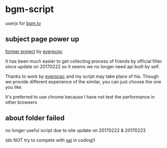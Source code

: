 # bgm-script

userjs for [bgm.tv](https://bgm.tv)

## subject page power up

[former project](https://github.com/everpcpc/bgm_subject_members) by [everpcpc](https://github.com/everpcpc)

It has been much easier to get collecting process of friends by official filter since update on 20170222 so it seems we no longer need api built by self.

Thanks to work by [everpcpc](https://github.com/everpcpc) and my script may take place of his. Though we provide different experience of the similar, you can just choose the one you like.

It's preferred to use chrome because I have not test the performance in other browsers

## about folder failed

no longer useful script due to site update on 20170222 & 20170223

(do NOT try to compete with [sai](https://github.com/Sai) in coding!)
